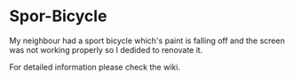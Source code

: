 # Spor-Bicycle

My neighbour had a sport bicycle which's paint is falling off and the screen was not working properly so I dedided to renovate it. 

For detailed information please check the wiki.